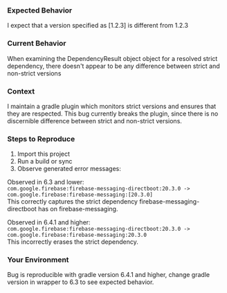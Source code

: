 ### Expected Behavior
I expect that a version specified as [1.2.3] is different from 1.2.3
### Current Behavior
When examining the DependencyResult object object for a resolved strict dependency, there doesn't appear to be any difference between strict and non-strict versions
### Context
I maintain a gradle plugin which monitors strict versions and ensures that they are respected. This bug currently breaks the plugin, since there is no discernible difference between strict and non-strict versions.

### Steps to Reproduce 
1. Import this project
2. Run a build or sync
3. Observe generated error messages:

Observed in 6.3 and lower:   
`com.google.firebase:firebase-messaging-directboot:20.3.0 ->  com.google.firebase:firebase-messaging:[20.3.0]`  
This correctly captures the strict dependency firebase-messaging-directboot has on firebase-messaging.

Observed in 6.4.1 and higher:  
`com.google.firebase:firebase-messaging-directboot:20.3.0 ->  com.google.firebase:firebase-messaging:20.3.0`  
This incorrectly erases the strict dependency.

### Your Environment
Bug is reproducible with gradle version 6.4.1 and higher, change gradle version in wrapper to 6.3 to see expected behavior.
